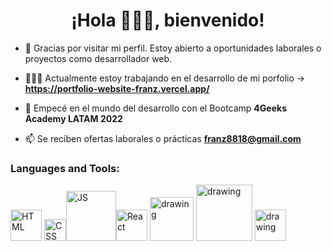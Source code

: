 <h1 align="center">¡Hola 🙋🏻‍♂️, bienvenido!</h1>

- 👀 Gracias por visitar mi perfil. Estoy abierto a oportunidades laborales o proyectos como desarrollador web.

- 👨🏻‍💻 Actualmente estoy trabajando en el desarrollo de mi porfolio ->  **https://portfolio-website-franz.vercel.app/**

- 🌱 Empecé en el mundo del desarrollo con el Bootcamp **4Geeks Academy LATAM 2022** 

- 📫 Se reciben ofertas laborales o prácticas **franz8818@gmail.com**

### Languages and Tools: 
<img src="https://upload.wikimedia.org/wikipedia/commons/thumb/6/61/HTML5_logo_and_wordmark.svg/512px-HTML5_logo_and_wordmark.svg.png" alt="HTML" width="50"/> <img src="https://upload.wikimedia.org/wikipedia/commons/thumb/d/d5/CSS3_logo_and_wordmark.svg/1452px-CSS3_logo_and_wordmark.svg.png" alt="CSS" width="35"/><img src="[https://www.freepnglogos.com/uploads/javascript-png/javascript-logo-transparent-logo-javascript-images-3.png](https://upload.wikimedia.org/wikipedia/commons/thumb/9/99/Unofficial_JavaScript_logo_2.svg/1920px-Unofficial_JavaScript_logo_2.svg.png)" alt="JS" width="80"/><img src="https://upload.wikimedia.org/wikipedia/commons/thumb/a/a7/React-icon.svg/2300px-React-icon.svg.png" alt="React" width="50"/>  <img src="https://cdn.freebiesupply.com/logos/thumbs/2x/flask-logo.png" alt="drawing" width="70"/> <img src="https://upload.wikimedia.org/wikipedia/commons/8/87/Sql_data_base_with_logo.png" alt="drawing" width="90"/> <img src="https://uxwing.com/wp-content/themes/uxwing/download/brands-and-social-media/postman-icon.png" alt="drawing" width="50"/>

